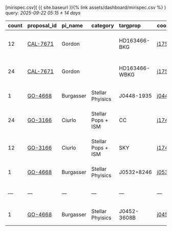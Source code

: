 
[mirispec.csv]( {{ site.baseurl }}{% link assets/dashboard/mirispec.csv %} ) query: *2025-09-22 05:15 ± 14 days*

| count   | proposal_id                                                              | pi_name   | category           | targprop      | coords                                                                                               | exp_type   | bandpass                            | observed         | release              |
|:--------|:-------------------------------------------------------------------------|:----------|:-------------------|:--------------|:-----------------------------------------------------------------------------------------------------|:-----------|:------------------------------------|:-----------------|:---------------------|
| 12      | [CAL-7671](https://www.stsci.edu/jwst-program-info/visits/?program=7671) | Gordon    |                    | HD163466-BKG  | [j175324p6025](https://www.legacysurvey.org/viewer?ra=268.35570&dec=60.41334&layer=ls-dr10&zoom=13)  | MIR_MRS    | 1L 1M 1S 2L 2M 2S 3L 3M 3S 4L 4M 4S | 2025-09-07 14:14 | 2025-09-08 20:33     |
| 24      | [CAL-7671](https://www.stsci.edu/jwst-program-info/visits/?program=7671) | Gordon    |                    | HD163466-WBKG | [j175224p6024](https://www.legacysurvey.org/viewer?ra=268.10570&dec=60.39668&layer=ls-dr10&zoom=13)  | MIR_MRS    | 1L 1M 1S 2L 2M 2S 3L 3M 3S 4L 4M 4S | 2025-09-07 15:02 | 2025-09-08 20:38     |
| 1       | [GO-4668](https://www.stsci.edu/jwst-program-info/visits/?program=4668)  | Burgasser | Stellar Phyisics   | J0448-1935    | [j044856m1936](https://www.legacysurvey.org/viewer?ra=72.22594&dec=-19.59378&layer=ls-dr10&zoom=13)  | MIR_LRS    | P750L                               | 2024-09-09 19:11 | 2025-09-10 15:59     |
| 24      | [GO-3166](https://www.stsci.edu/jwst-program-info/visits/?program=3166)  | Ciurlo    | Stellar Pops + ISM | CC            | [j174540m2901](https://www.legacysurvey.org/viewer?ra=266.41655&dec=-29.00867&layer=ls-dr10&zoom=13) | MIR_MRS    | 1L 1M 1S 2L 2M 2S 3L 3M 3S 4L 4M 4S | 2024-09-11 00:33 | 2025-09-11 10:07     |
| 12      | [GO-3166](https://www.stsci.edu/jwst-program-info/visits/?program=3166)  | Ciurlo    | Stellar Pops + ISM | SKY           | [j174448m2854](https://www.legacysurvey.org/viewer?ra=266.19436&dec=-28.89567&layer=ls-dr10&zoom=13) | MIR_MRS    | 1L 1M 1S 2L 2M 2S 3L 3M 3S 4L 4M 4S | 2024-09-11 06:07 | 2025-09-11 10:16     |
| 1       | [GO-4668](https://www.stsci.edu/jwst-program-info/visits/?program=4668)  | Burgasser | Stellar Phyisics   | J0532+8246    | [j053320p8246](https://www.legacysurvey.org/viewer?ra=83.33819&dec=82.76779&layer=ls-dr10&zoom=13)   | MIR_LRS    | P750L                               | 2024-09-23 12:40 | 2025-09-20 22:21     |
| —       | —                                                                        | —         | —                  | —             | —                                                                                                    | —          | —                                   | **Query**        | **2025-09-22 05:15** |
| 1       | [GO-4668](https://www.stsci.edu/jwst-program-info/visits/?program=4668)  | Burgasser | Stellar Phyisics   | J0452-3608B   | [j045244m3609](https://www.legacysurvey.org/viewer?ra=73.19162&dec=-36.14595&layer=ls-dr10&zoom=13)  | MIR_LRS    | P750L                               | 2024-09-25 12:46 | 2025-09-25 22:34     |